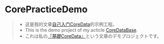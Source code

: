 # CorePracticeDemo

> - 这是我的文章[自己入门CoreData](https://mikasaackerman.github.io/2017/05/toCoreDatasWorld1/)的示例工程。
> - This is the demo project of my acticle [CoreDataBase](https://mikasaackerman.github.io/2017/05/toCoreDatasWorld1/).
> - これは私の[『基礎CoreData』](https://mikasaackerman.github.io/2017/05/toCoreDatasWorld1/)という文章のデモプロジェクトです。

